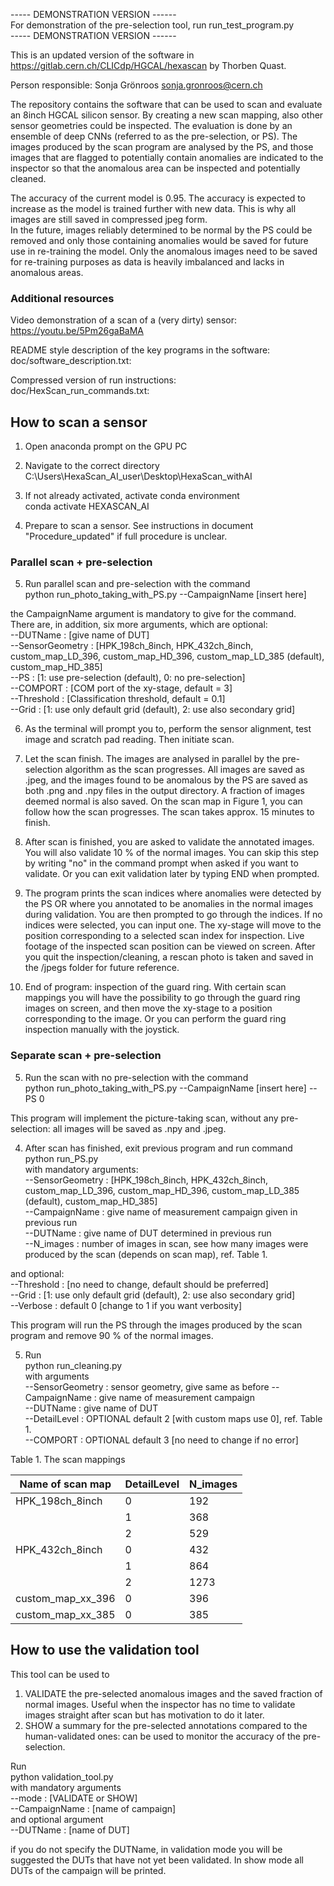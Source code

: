 
----- DEMONSTRATION VERSION ------  
For demonstration of the pre-selection tool, run run_test_program.py  
----- DEMONSTRATION VERSION ------

This is an updated version of the software in https://gitlab.cern.ch/CLICdp/HGCAL/hexascan by Thorben Quast.

Person responsible: Sonja Grönroos sonja.gronroos@cern.ch

The repository contains the software that can be used to scan and evaluate an 8inch HGCAL silicon sensor.
By creating a new scan mapping, also other sensor geometries could be inspected.
The evaluation is done by an ensemble of deep CNNs (referred to as the pre-selection, or PS). 
The images produced by the scan program are analysed by the PS, and those images that are flagged to potentially 
contain anomalies are indicated to the inspector so that the anomalous area can be inspected and potentially cleaned. 

The accuracy of the current model is 0.95. The accuracy is expected to increase as the model is trained further with new data. 
This is why all images are still saved in compressed jpeg form.  
In the future, images reliably determined to be normal by the PS could be removed and only those containing anomalies would 
be saved for future use in re-training the model. 
Only the anomalous images need to be saved for re-training purposes as data is heavily imbalanced and lacks in anomalous areas.

### Additional resources
Video demonstration of a scan of a (very dirty) sensor:  
https://youtu.be/5Pm26gaBaMA

README style description of the key programs in the software:  
doc/software_description.txt:

Compressed version of run instructions:  
doc/HexScan_run_commands.txt:  


## How to scan a sensor

1. Open anaconda prompt on the GPU PC


2. Navigate to the correct directory  
C:\Users\HexaScan_AI_user\Desktop\HexaScan_withAI


3. If not already activated, activate conda environment  
conda activate HEXASCAN_AI


4. Prepare to scan a sensor. See instructions in document "Procedure_updated" if full procedure is unclear.

### Parallel scan + pre-selection

5. Run parallel scan and pre-selection with the command  
python run_photo_taking_with_PS.py --CampaignName [insert here]

the CampaignName argument is mandatory to give for the command.   
There are, in addition, six more arguments, which are optional:  
--DUTName : [give name of DUT]  
--SensorGeometry : [HPK_198ch_8inch, HPK_432ch_8inch, custom_map_LD_396, custom_map_HD_396, custom_map_LD_385 (default), custom_map_HD_385]  
--PS : [1: use pre-selection (default), 0: no pre-selection]  
--COMPORT : [COM port of the xy-stage, default = 3]  
--Threshold : [Classification threshold, default = 0.1]  
--Grid : [1: use only default grid (default), 2: use also secondary grid]   

6. As the terminal will prompt you to, perform the sensor alignment, test image and scratch pad reading. Then initiate scan.


7. Let the scan finish. The images are analysed in parallel by the pre-selection algorithm as the scan progresses.
All images are saved as .jpeg, and the images found to be anomalous by the PS are saved as both .png and .npy files in the output directory.
A fraction of images deemed normal is also saved.
On the scan map in Figure 1, you can follow how the scan progresses.
The scan takes approx. 15 minutes to finish.


8. After scan is finished, you are asked to validate the annotated images. 
You will also validate 10 % of the normal images.
You can skip this step by writing "no" in the command prompt when asked if you want to validate.
Or you can exit validation later by typing END when prompted.


9. The program prints the scan indices where anomalies were detected by the PS OR where you annotated to be anomalies in the normal images during validation.
You are then prompted to go through the indices.
If no indices were selected, you can input one.
The xy-stage will move to the position corresponding to a selected scan index for inspection. 
Live footage of the inspected scan position can be viewed on screen. 
After you quit the inspection/cleaning, a rescan photo is taken and saved in the /jpegs folder for future reference.


10.  End of program: inspection of the guard ring.
With certain scan mappings you will have the possibility to go through the guard ring images on screen, and then move the xy-stage to a position corresponding to the image.
Or you can perform the guard ring inspection manually with the joystick.

### Separate scan + pre-selection

5. Run the scan with no pre-selection with the command  
python run_photo_taking_with_PS.py --CampaignName [insert here] --PS 0  

This program will implement the picture-taking scan, without any pre-selection: all images will be saved as .npy and .jpeg.


4. After scan has finished, exit previous program and run command   
python run_PS.py  
with mandatory arguments:  
--SensorGeometry : [HPK_198ch_8inch, HPK_432ch_8inch, custom_map_LD_396, custom_map_HD_396, custom_map_LD_385 (default), custom_map_HD_385]  
--CampaignName : give name of measurement campaign given in previous run  
--DUTName : give name of DUT determined in previous run  
--N_images : number of images in scan, see how many images were produced by the scan (depends on scan map), ref. Table 1.  

and optional:  
--Threshold : [no need to change, default should be preferred]    
--Grid : [1: use only default grid (default), 2: use also secondary grid]  
--Verbose :  default 0 [change to 1 if you want verbosity]    

This program will run the PS through the images produced by the scan program and remove 90 % of the normal images.

5. Run  
python run_cleaning.py  
with arguments  
--SensorGeometry : sensor geometry, give same as before
--CampaignName : give name of measurement campaign  
--DUTName : give name of DUT  
--DetailLevel : OPTIONAL default 2 [with custom maps use 0], ref. Table 1.  
--COMPORT : OPTIONAL default 3 [no need to change if no error]


Table 1. The scan mappings

| Name of scan map  | DetailLevel | N_images |
|-------------------|-------------|----------|
| HPK_198ch_8inch   | 0           | 192      |
|                   | 1           | 368      |
|                   | 2           | 529      |
| HPK_432ch_8inch   | 0           | 432      |
|                   | 1           | 864      |
|                   | 2           | 1273     |
| custom_map_xx_396 | 0           | 396      |
| custom_map_xx_385 | 0           | 385      |


## How to use the validation tool

This tool can be used to
1. VALIDATE the pre-selected anomalous images and the saved fraction of normal images.
Useful when the inspector has no time to validate images straight after scan but has motivation to do it later.
2. SHOW a summary for the pre-selected annotations compared to the human-validated ones: can be used to monitor the accuracy of the pre-selection.


Run  
python validation_tool.py  
with mandatory arguments  
--mode : [VALIDATE or SHOW]  
--CampaignName : [name of campaign]  
and optional argument  
--DUTName : [name of DUT]

if you do not specify the DUTName, in validation mode you will be suggested the DUTs that have not yet been validated.
In show mode all DUTs of the campaign will be printed.
